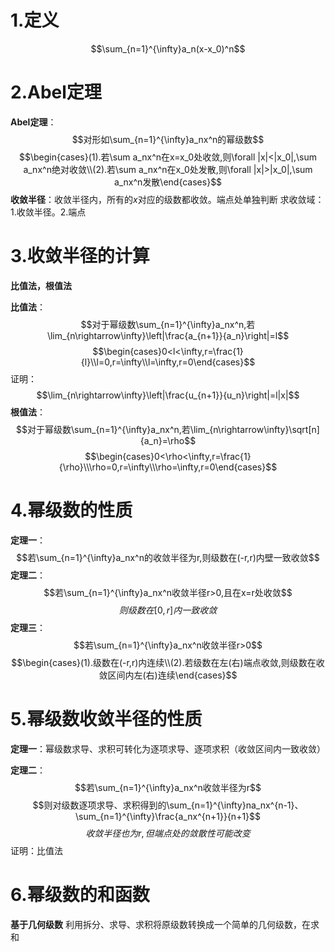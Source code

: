 # 1.定义
$$\sum_{n=1}^{\infty}a_n(x-x_0)^n$$
# 2.Abel定理
**Abel定理**：
$$对形如\sum_{n=1}^{\infty}a_nx^n的幂级数$$
$$\begin{cases}(1).若\sum a_nx^n在x=x_0处收敛,则\forall |x|<|x_0|,\sum a_nx^n绝对收敛\\(2).若\sum a_nx^n在x_0处发散,则\forall |x|>|x_0|,\sum a_nx^n发散\end{cases}$$
**收敛半径**：收敛半径内，所有的$x$对应的级数都收敛。端点处单独判断
求收敛域：1.收敛半径。2.端点
# 3.收敛半径的计算
**比值法，根值法**

**比值法**：
$$对于幂级数\sum_{n=1}^{\infty}a_nx^n,若\lim_{n\rightarrow\infty}\left|\frac{a_{n+1}}{a_n}\right|=l$$
$$\begin{cases}0<l<\infty,r=\frac{1}{l}\\l=0,r=\infty\\l=\infty,r=0\end{cases}$$
证明：
$$\lim_{n\rightarrow\infty}\left|\frac{u_{n+1}}{u_n}\right|=l|x|$$
**根值法**：
$$对于幂级数\sum_{n=1}^{\infty}a_nx^n,若\lim_{n\rightarrow\infty}\sqrt[n]{a_n}=\rho$$
$$\begin{cases}0<\rho<\infty,r=\frac{1}{\rho}\\\rho=0,r=\infty\\\rho=\infty,r=0\end{cases}$$
# 4.幂级数的性质
**定理一**：
$$若\sum_{n=1}^{\infty}a_nx^n的收敛半径为r,则级数在(-r,r)内壁一致收敛$$
**定理二**：
$$若\sum_{n=1}^{\infty}a_nx^n收敛半径r>0,且在x=r处收敛$$
$$则级数在[0,r]内一致收敛$$
**定理三**：
$$若\sum_{n=1}^{\infty}a_nx^n收敛半径r>0$$
$$\begin{cases}(1).级数在(-r,r)内连续\\(2).若级数在左(右)端点收敛,则级数在收敛区间内左(右)连续\end{cases}$$
# 5.幂级数收敛半径的性质
**定理一**：幂级数求导、求积可转化为逐项求导、逐项求积（收敛区间内一致收敛）

**定理二**：
$$若\sum_{n=1}^{\infty}a_nx^n收敛半径为r$$$$则对级数逐项求导、求积得到的\sum_{n=1}^{\infty}na_nx^{n-1}、\sum_{n=1}^{\infty}\frac{a_nx^{n+1}}{n+1}$$
$$收敛半径也为r,但端点处的敛散性可能改变$$
证明：比值法
# 6.幂级数的和函数
**基于几何级数**
利用拆分、求导、求积将原级数转换成一个简单的几何级数，在求和
